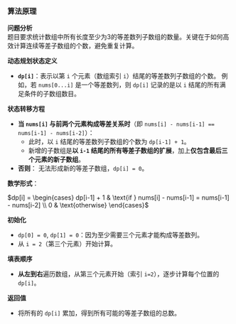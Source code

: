 ### 算法原理

**问题分析**  
题目要求统计数组中所有长度至少为3的等差数列子数组的数量。关键在于如何高效计算连续等差子数组的个数，避免重复计算。

**动态规划状态定义**  
- **`dp[i]`**：表示以第 `i` 个元素（数组索引 `i`）结尾的等差数列子数组的个数。  例如，若 `nums[0...i]` 是一个等差数列，则 `dp[i]` 记录的是以 `i` 结尾的所有满足条件的子数组数目。

**状态转移方程**  
- **当 `nums[i]` 与前两个元素构成等差关系时**（即 `nums[i] - nums[i-1] == nums[i-1] - nums[i-2]`）：  
  - 此时，以 `i` 结尾的等差数列子数组的个数为 `dp[i-1] + 1`。  
  - 新增的子数组是**以 `i-1` 结尾的所有等差子数组的扩展**，加上**仅包含最后三个元素的新子数组**。  
- **否则**：  无法形成新的等差子数组，`dp[i] = 0`。

**数学形式**：  

$dp[i] = 
\begin{cases} 
dp[i-1] + 1 & \text{if } nums[i] - nums[i-1] = nums[i-1] - nums[i-2] \\
0 & \text{otherwise}
\end{cases}$

**初始化**  

- `dp[0] = 0`, `dp[1] = 0`：因为至少需要三个元素才能构成等差数列。
- 从 `i = 2`（第三个元素）开始计算。

**填表顺序**  
- **从左到右**遍历数组，从第三个元素开始（索引 `i=2`），逐步计算每个位置的 `dp[i]`。

**返回值**  
- 将所有的 `dp[i]` 累加，得到所有可能的等差子数组的总数。
